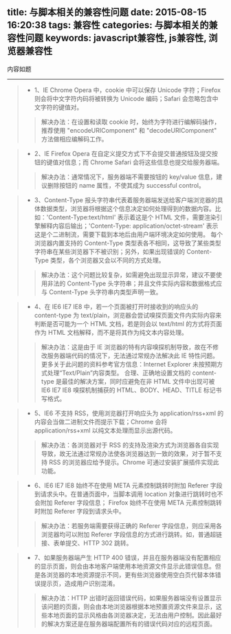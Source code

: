 title: 与脚本相关的兼容性问题
date: 2015-08-15 16:20:38
tags: 兼容性
categories: 与脚本相关的兼容性问题
keywords: javascript兼容性, js兼容性, 浏览器兼容性
---
内容如题
<!-- more -->
---

> - 1、IE Chrome Opera 中，cookie 中可以保存 Unicode 字符；Firefox 则会将中文字符内码将被转换为 Unicode 编码；Safari 会忽略包含中文字符的键值对。
>> 解决办法：在设置和读取 cookie 时，始终为字符进行编解码操作，推荐使用 "encodeURIComponent" 和 "decodeURIComponent" 方法做相应编解码工作。

> - 2、IE Firefox Opera 在自定义提交方式下不会提交普通按钮及提交按钮的键值对信息；而 Chrome Safari 会将这些信息也提交给服务器端。
>> 解决办法：通常情况下，服务器端不需要按钮的 key/value 信息，建议删除按钮的 name 属性，不使其成为 successful control。

> - 3、Content-Type 报头字符串代表着服务器端发送给客户端浏览器的具体数据类型，浏览器将根据这个信息决定如何处理得到的数据内容。比如：'Content-Type:text/html' 表示着这是个 HTML 文件，需要渲染引擎解释内容后输出；'Content-Type: application/octet-stream' 表示这是个二进制流，需要下载到本地后由用户端环境决定如何使用。
每个浏览器内置支持的 Content-Type 类型表各不相同，这导致了某些类型字符串在某些浏览器下不被识别；另外，如果出现错误的 Content-Type 类型，各个浏览器又会以不同的方式处理。
>> 解决办法：这个问题比较复杂，如需避免出现显示异常，建议不要使用非法的 Content-Type 头字符串；并且文件实际内容和数据格式应与 Content-Type 头字符串内类型声明一致。

> - 4、在 IE6 IE7 IE8 中，若一个页面被打开时接收到的响应头的 content-type 为 text/plain，浏览器会尝试嗅探页面文件内实际内容来判断是否可能为一个 HTML 文档，若是则会以 text/html 的方式将页面作为 HTML 文档解释，而不是将其作为纯文本内容处理。
>> 解决办法：这是由于 IE 浏览器的特有内容嗅探机制导致，故在不修改服务器端代码的情况下，无法通过常规办法解决此 IE 特性问题。更多关于此问题的资料参考官方信息：Internet Explorer 未按预期方式处理“Text/Plain”内容类型。
合理、正确地设置文档的 content-type 是最佳的解决方案，同时应避免在非 HTML 文件中出现可被 IE6 IE7 IE8 嗅探机制捕获的 HTML、BODY、HEAD、TITLE 标记书写格式。

> - 5、IE6 不支持 RSS，使用浏览器打开响应头为 application/rss+xml 的内容会当做二进制文件而提示下载；Chrome 会将 application/rss+xml 以纯文本处理而显示出源代码。
>> 解决办法：各浏览器对于 RSS 的支持及渲染方式为浏览器各自实现导致，故无法通过常规办法使各浏览器达到一致的效果，对于暂不支持 RSS 的浏览器应给予提示。Chrome 可通过安装扩展插件实现此功能。


> - 6、IE6 IE7 IE8 始终不在使用 META 元素控制跳转时附加 Referer 字段到请求头中。在普通页面中，当脚本调用 location 对象进行跳转时也不会附加 Referer 字段信息；
Firefox 始终不在使用 META 元素控制跳转时附加 Referer 字段到请求头中。
>> 解决办法：若服务端需要获得正确的 Referer 字段信息，则应采用各浏览器均可以附加 Referer 字段信息的方式进行跳转。如，普通超链接、表单提交、HTTP 302 跳转。

> - 7、如果服务器端产生 HTTP 400 错误，并且在服务器端没有配置相应的显示页面，则会由本地客户端使用本地资源文件显示此错误信息。但是各浏览器的本地资源提示不同，更有些浏览器使用空白页代替本体错误提示页，造成用户识别混淆。
>> 解决办法：HTTP 出错时返回错误代码，如果服务器端没有设置显示该问题的页面，则会由本地浏览器根据本地预置资源文件来显示，这些本地页面的显示风格由各浏览器决定，无法由用户控制。因此最好的解决方案还是在服务器端配置所有的错误代码对应的远程页面。